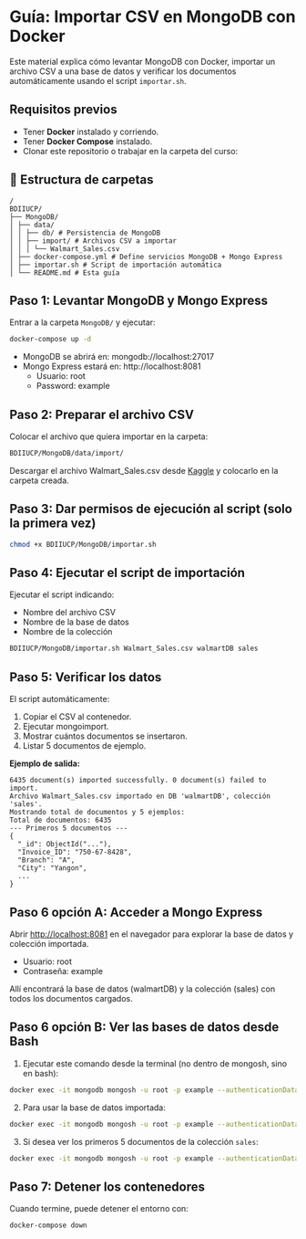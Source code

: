 # Guía: Importar CSV en MongoDB con Docker

Este material explica cómo levantar MongoDB con Docker, importar un archivo CSV a una base de datos y verificar los documentos automáticamente usando el script `importar.sh`.

## Requisitos previos

- Tener **Docker** instalado y corriendo.
- Tener **Docker Compose** instalado.
- Clonar este repositorio o trabajar en la carpeta del curso:


## 📂 Estructura de carpetas

```
/
BDIIUCP/
├── MongoDB/
│ ├── data/
│ │ ├── db/ # Persistencia de MongoDB
│ │ ├── import/ # Archivos CSV a importar
│ │ │ └── Walmart_Sales.csv
│ ├── docker-compose.yml # Define servicios MongoDB + Mongo Express
│ ├── importar.sh # Script de importación automática
│ └── README.md # Esta guía
```

## Paso 1: Levantar MongoDB y Mongo Express

Entrar a la carpeta `MongoDB/` y ejecutar:

```bash
docker-compose up -d
```

- MongoDB se abrirá en: mongodb://localhost:27017
- Mongo Express estará en: http://localhost:8081
    - Usuario: root
    - Password: example

## Paso 2: Preparar el archivo CSV

Colocar el archivo que quiera importar en la carpeta:

```bash
BDIIUCP/MongoDB/data/import/
```

Descargar el archivo Walmart_Sales.csv desde [Kaggle](https://www.kaggle.com/datasets/mikhail1681/walmart-sales) y colocarlo en la carpeta creada.

## Paso 3: Dar permisos de ejecución al script (solo la primera vez)

```bash
chmod +x BDIIUCP/MongoDB/importar.sh
```
    
## Paso 4: Ejecutar el script de importación

Ejecutar el script indicando:

- Nombre del archivo CSV
- Nombre de la base de datos
- Nombre de la colección

```bash
BDIIUCP/MongoDB/importar.sh Walmart_Sales.csv walmartDB sales
```

## Paso 5: Verificar los datos

El script automáticamente:

1. Copiar el CSV al contenedor.
2. Ejecutar mongoimport.
3. Mostrar cuántos documentos se insertaron.
4. Listar 5 documentos de ejemplo.

**Ejemplo de salida:**

``` 
6435 document(s) imported successfully. 0 document(s) failed to import.
Archivo Walmart_Sales.csv importado en DB 'walmartDB', colección 'sales'.
Mostrando total de documentos y 5 ejemplos:
Total de documentos: 6435
--- Primeros 5 documentos ---
{
  "_id": ObjectId("..."),
  "Invoice_ID": "750-67-8428",
  "Branch": "A",
  "City": "Yangon",
  ...
}
```

## Paso 6 opción A: Acceder a Mongo Express
Abrir [http://localhost:8081](http://localhost:8081) en el navegador para explorar la base de datos y colección importada.

- Usuario: root
- Contraseña: example

Allí encontrará la base de datos (walmartDB) y la colección (sales) con todos los documentos cargados.

## Paso 6 opción B: Ver las bases de datos desde Bash
    
1. Ejecutar este comando desde la terminal (no dentro de mongosh, sino en bash):

```bash
docker exec -it mongodb mongosh -u root -p example --authenticationDatabase admin --quiet --eval "show dbs"
```

2. Para usar la base de datos importada:

```bash
docker exec -it mongodb mongosh -u root -p example --authenticationDatabase admin --quiet --eval "use walmartDB; show collections;"
```

3. Si desea ver los primeros 5 documentos de la colección `sales`:

```bash
docker exec -it mongodb mongosh -u root -p example --authenticationDatabase admin --quiet --eval "use walmartDB; db.sales.find().limit(5).forEach(doc => printjson(doc));"
```

## Paso 7: Detener los contenedores

Cuando termine, puede detener el entorno con:

```bash
docker-compose down
```
